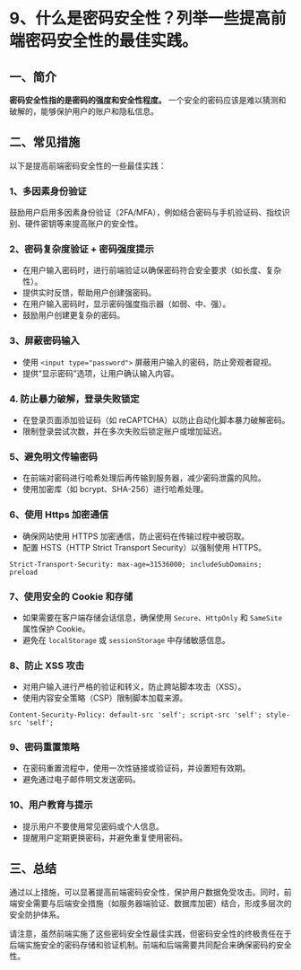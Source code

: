 # 9、什么是密码安全性？列举一些提高前端密码安全性的最佳实践。

## 一、简介

**密码安全性指的是密码的强度和安全性程度。** 一个安全的密码应该是难以猜测和破解的，能够保护用户的账户和隐私信息。

## 二、常见措施

以下是提高前端密码安全性的一些最佳实践：

### 1、多因素身份验证

鼓励用户启用多因素身份验证（2FA/MFA），例如结合密码与手机验证码、指纹识别、硬件密钥等来提高账户的安全性。

### 2、密码复杂度验证 + 密码强度提示

- 在用户输入密码时，进行前端验证以确保密码符合安全要求（如长度、复杂性）。
- 提供实时反馈，帮助用户创建强密码。
- 在用户输入密码时，显示密码强度指示器（如弱、中、强）。
- 鼓励用户创建更复杂的密码。

### 3、屏蔽密码输入

- 使用 `<input type="password">` 屏蔽用户输入的密码，防止旁观者窥视。
- 提供“显示密码”选项，让用户确认输入内容。

### 4. 防止暴力破解，登录失败锁定

- 在登录页面添加验证码（如 reCAPTCHA）以防止自动化脚本暴力破解密码。
- 限制登录尝试次数，并在多次失败后锁定账户或增加延迟。

### 5、避免明文传输密码

- 在前端对密码进行哈希处理后再传输到服务器，减少密码泄露的风险。
- 使用加密库（如 bcrypt、SHA-256）进行哈希处理。

### 6、使用 Https 加密通信

- 确保网站使用 HTTPS 加密通信，防止密码在传输过程中被窃取。
- 配置 HSTS（HTTP Strict Transport Security）以强制使用 HTTPS。

```http
Strict-Transport-Security: max-age=31536000; includeSubDomains; preload
```

### 7、使用安全的 Cookie 和存储

- 如果需要在客户端存储会话信息，确保使用 `Secure`、`HttpOnly` 和 `SameSite` 属性保护 Cookie。
- 避免在 `localStorage` 或 `sessionStorage` 中存储敏感信息。

### 8、防止 XSS 攻击

- 对用户输入进行严格的验证和转义，防止跨站脚本攻击（XSS）。
- 使用内容安全策略（CSP）限制脚本加载来源。

```http
Content-Security-Policy: default-src 'self'; script-src 'self'; style-src 'self';
```

### 9、密码重置策略

- 在密码重置流程中，使用一次性链接或验证码，并设置短有效期。
- 避免通过电子邮件明文发送密码。

### 10、用户教育与提示

- 提示用户不要使用常见密码或个人信息。
- 提醒用户定期更换密码，并避免重复使用密码。

## 三、总结

通过以上措施，可以显著提高前端密码安全性，保护用户数据免受攻击。同时，前端安全需要与后端安全措施（如服务器端验证、数据库加密）结合，形成多层次的安全防护体系。

请注意，虽然前端实施了这些密码安全性最佳实践，但密码安全性的终极责任在于后端实施安全的密码存储和验证机制。前端和后端需要共同配合来确保密码的安全性。

